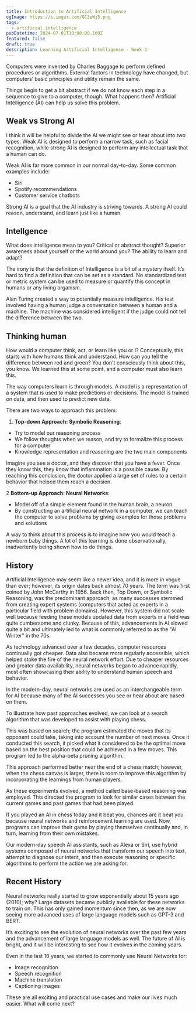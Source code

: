 ```yaml
---
title: Introduction to Artificial Intelligence
ogImage: https://i.imgur.com/GC3eWj5.png
tags:
  - artificial intelligence
pubDatetime: 2024-07-01T10:00:00.169Z
featured: false
draft: true
description: Learning Artificial Intelligence - Week 1
---
```


Computers were invented by Charles Baggage to perform defined procedures or algorithms. External factors in technology have changed, but computers’ basic principles and utility remain the same.

Things begin to get a bit abstract if we do not know each step in a sequence to give to a computer, though. What happens then? Artificial Intelligence (AI) can help us solve this problem.

## Weak vs Strong AI

I think it will be helpful to divide the AI we might see or hear about into two types. Weak AI is designed to perform a narrow task, such as facial recognition, while strong AI is designed to perform any intellectual task that a human can do.

Weak AI is far more common in our normal day-to-day. Some common examples include:

- Siri
- Spotify recommendations
- Customer service chatbots

Strong AI is a goal that the AI industry is striving towards. A strong AI could reason, understand, and learn just like a human.

## Intellgence

What does intelligence mean to you? Critical or abstract thought? Superior awareness about yourself or the world around you? The ability to learn and adapt?

The irony is that the definition of Intelligence is a bit of a mystery itself. It’s hard to find a definition that can be set as a standard. No standardized test or metric system can be used to measure or quantify this concept in humans or any living organism.

Alan Turing created a way to potentially measure intelligence. His test involved having a human judge a conversation between a human and a machine. The machine was considered intelligent if the judge could not tell the difference between the two.

## Thinking human

How would a computer think, act, or learn like you or I? Conceptually, this starts with how humans think and understand. How can you tell the difference between red and green? You don't consciously think about this, you know. We learned this at some point, and a computer must also learn this.

The way computers learn is through models. A model is a representation of a system that is used to make predictions or decisions. The model is trained on data, and then used to predict new data.

There are two ways to approach this problem:

1. **Top-down Approach: Symbolic Reasoning**:

- Try to model our reasoning process
- We follow thoughts when we reason, and try to formalize this process for a computer
- Knowledge representation and reasoning are the two main components

Imagine you see a doctor, and they discover that you have a fever. Once they know this, they know that inflammation is a possible cause. By reaching this conclusion, the doctor applied a large set of rules to a certain behavior that helped them reach a decision.

2 **Bottom-up Approach: Neural Networks**:

- Model off of a simple element found in the human brain, a neuron
- By constructing an artificial neural network in a computer, we can teach the computer to solve problems by giving examples for those problems and solutions

A way to think about this process is to imagine how you would teach a newborn baby things. A lot of this learning is done observationally, inadvertently being shown how to do things.

## History

Artificial Intelligence may seem like a newer idea, and it is more in vogue than ever; however, its origin dates back almost 70 years. The term was first coined by John McCarthy in 1956. Back then, Top Down, or Symbolic Reasoning, was the predominant approach, as many successes stemmed from creating expert systems (computers that acted as experts in a particular field with problem domains). However, this system did not scale well because feeding these models updated data from experts in a field was quite cumbersome and clunky. Because of this, advancements in AI slowed quite a bit and ultimately led to what is commonly referred to as the "AI Winter" in the 70s.

As technology advanced over a few decades, computer resources continually got cheaper. Data also became more regularly accessible, which helped stoke the fire of the neural network effort. Due to cheaper resources and greater data availability, neural networks began to advance rapidly, most often showcasing their ability to understand human speech and behavior.

In the modern-day, neural networks are used as an interchangeable term for AI because many of the AI successes you see or hear about are based on them.

To illustrate how past approaches evolved, we can look at a search algorithm that was developed to assist with playing chess.

This was based on search; the program estimated the moves that its opponent could take, taking into account the number of next moves. Once it conducted this search, it picked what it considered to be the optimal move based on the best position that could be achieved in a few moves. This program led to the alpha-beta pruning algorithm.

This approach performed better near the end of a chess match; however, when the chess canvas is larger, there is room to improve this algorithm by incorporating the learnings from human players.

As these experiments evolved, a method called base-based reasoning was employed. This directed the program to look for similar cases between the current games and past games that had been played.

If you played an AI in chess today and it beat you, chances are it beat you because neural networks and reinforcement learning are used. Now, programs can improve their game by playing themselves continually and, in turn, learning from their own mistakes.

Our modern-day speech AI assistants, such as Alexa or Siri, use hybrid systems composed of neural networks that transform our speech into text, attempt to diagnose our intent, and then execute reasoning or specific algorithms to perform the action we are asking for.

## Recent History

Neural networks really started to grow exponentially about 15 years ago (2010); why? Large datasets became publicly available for these networks to train on. This has only gained momentum since then, as we are now seeing more advanced uses of large language models such as GPT-3 and BERT.

It’s exciting to see the evolution of neural networks over the past few years and the advancement of large language models as well. The future of AI is bright, and it will be interesting to see how it evolves in the coming years.

Even in the last 10 years, we started to commonly use Neural Networks for:

- Image recognition
- Speech recognition
- Machine translation
- Captioning images

These are all exciting and practical use cases and make our lives much easier. What will come next?
